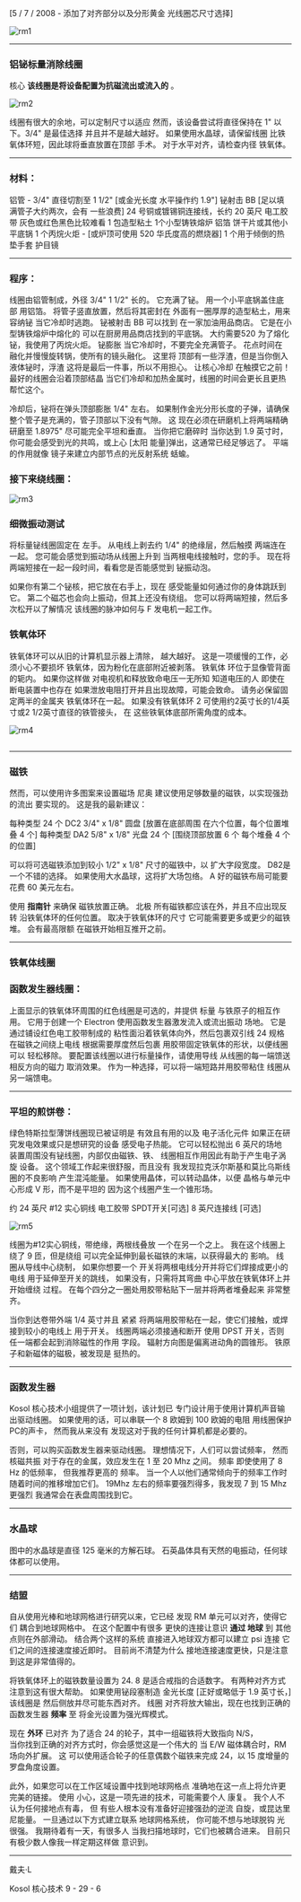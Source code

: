 

[5 / 7 / 2008 - 添加了对齐部分以及分形黄金 光线圈芯尺寸选择] 

![rm1](https://github.com/SeaShellSystem/seashellsystem.github.io/assets/105728472/55c45d8f-35d4-410a-9fc4-79b44629727a)

------

### 铝铋标量消除线圈 

 核心 **该线圈是将设备配置为抗磁流出或流入的** 。 

![rm2](https://github.com/SeaShellSystem/seashellsystem.github.io/assets/105728472/979149c7-d241-4209-abda-38c3ccb5d017)

线圈有很大的余地，可以定制尺寸以适应 然而，该设备尝试将直径保持在 1" 以下。3/4" 是最佳选择 并且并不是越大越好。 
如果使用水晶球，请保留线圈 比铁氧体环短，因此球将垂直放置在顶部 手术。 
对于水平对齐，请检查内径 铁氧体。 

------

### 材料：  

铝管 - 3/4" 直径切割至 1 1/2" [或金光长度 水平操作约 1.9"] 
铋射击 BB [足以填满管子大约两次，会有 一些浪费] 
 24 号铜或镀锡铜连接线，长约 20 英尺 
 电工胶带 灰色或红色黑色比较难看 
 1 包造型粘土 
 1个小型铸铁熔炉 
 铝箔 
 饼干片或其他小平底锅 
 1 个丙烷火炬 - [或炉顶可使用 520 华氏度高的燃烧器] 
 1 个用于倾倒的热垫手套 
 护目镜 
 

------

### 程序：  

线圈由铝管制成，外径 3/4" 1 1/2" 长的。  它充满了铋。 
用一个小平底锅盖住底部 用铝箔。 
将管子竖直放置，然后将其密封在 外面有一圈厚厚的造型粘土，用来容纳铋 当它冷却时逃跑。 
铋被射击 BB 可以找到 在一家加油用品商店。  它是在小型铸铁熔炉中熔化的 可以在厨房用品商店找到的平底锅。 
大约需要520 为了熔化铋，我使用了丙烷火炬。  铋膨胀 当它冷却时，不要完全充满管子。 
花点时间在 融化并慢慢旋转锅，使所有的镜头融化。 
这里将 顶部有一些浮渣，但是当你倒入液体铋时，浮渣 这将是最后一件事，所以不用担心。 
让核心冷却 在触摸它之前！ 
最好的线圈会沿着顶部结晶 当它们冷却和加热金属时，线圈的时间会更长且更热 帮忙这个。 

冷却后，铋将在弹头顶部膨胀 1/4" 左右。 
如果制作金光分形长度的子弹，请确保 整个管子是充满的，管子顶部以下没有气隙。 
这 现在必须在研磨机上将两端精确研磨至 1.8975" 尽可能完全平坦和垂直。 
当你把它磨碎时 当你达到 1.9 英寸时，你可能会感受到光的共鸣，或上心 [太阳 能量]弹出，这通常已经足够远了。 
平端的作用就像 镜子来建立内部节点的光反射系统 蛞蝓。 

### 接下来绕线圈： 

![rm3](https://github.com/SeaShellSystem/seashellsystem.github.io/assets/105728472/0398be60-d70d-47cf-9417-7666c3b45ed2)

### 细微振动测试 

将标量铋线圈固定在 左手。  从电线上剥去约 1/4" 的绝缘层，然后触摸 两端连在一起。 
您可能会感觉到振动场从线圈上升到 当两根电线接触时，您的手。 
现在将两端短接在一起一段时间，看看您是否能感觉到 铋振动泡。 

如果你有第二个铋核，把它放在右手上，现在 感受能量如何通过你的身体跳跃到它。 
 第二个磁芯也会向上振动，但其上还没有绕组。 
您可以将两端短接，然后多次松开以了解情况 该线圈的脉冲如何与 F 发电机一起工作。 

### 铁氧体环 

铁氧体环可以从旧的计算机显示器上清除， 越大越好。 
这是一项缓慢的工作，必须小心不要损坏 铁氧体，因为粉化在底部附近被剥落。 
铁氧体 环位于显像管背面的轭内。 
如果你这样做 对电视机和释放致命电压一无所知 知道电压的人 
即使在断电装置中也存在 如果泄放电阻打开并且出现故障，可能会致命。 
请务必保留固定两半的金属夹 铁氧体环在一起。 
如果没有铁氧体环 2 可使用约2英寸长的1/4英寸或2 1/2英寸直径的铁管接头， 
在 这些铁氧体底部所需角度的成本。 

![rm4](https://github.com/SeaShellSystem/seashellsystem.github.io/assets/105728472/ad8d1f44-6fde-4802-9093-465d68b03704)

## 

------

### 磁铁 

 然而，可以使用许多图案来设置磁场 
尼奥 建议使用足够数量的磁铁，以实现强劲的流出 要实现的。 
 这是我的最新建议： 

每种类型 24 个 DC2 3/4" x 1/8" 圆盘 [放置在底部周围 在六个位置，每个位置堆叠 4 个] 
每种类型 DA2 5/8" x 1/8" 光盘 24 个 [围绕顶部放置 6 个 每个堆叠 4 个的位置] 

可以将可选磁铁添加到较小 1/2" x 1/8" 尺寸的磁铁中，以 扩大字段宽度。  D82是一个不错的选择。 
如果使用大水晶球，这将扩大场包络。  A 好的磁铁布局可能要花费 60 美元左右。 

使用 **指南针** 来确保   磁铁放置正确。 
北极 所有磁铁都应该在外，并且不应出现反转 沿铁氧体环的任何位置。 
取决于铁氧体环的尺寸 它可能需要更多或更少的磁铁堆。 
会有最高限额 在磁铁开始相互推开之前。 

 

------

### 铁氧体线圈 

### 函数发生器线圈：

上面显示的铁氧体环周围的红色线圈是可选的，并提供 标量 与铁原子的相互作用。 
它用于创建一个 Electron 使用函数发生器激发流入或流出振动 场地。 
它是通过铺设红色电工胶带制成的 粘性面沿着铁氧体向外，然后包裹双引线 24 规格 在磁铁之间绕上电线 
根据需要厚度然后包裹 用胶带固定铁氧体的形状，以便线圈可以 轻松移除。 
要配置该线圈以进行标量操作，请使用导线 从线圈的每一端馈送相反方向的磁力 取消效果。 
作为一种选择，可以将一端短路并用胶带粘住 线圈从另一端馈电。 

 

------

### 平坦的煎饼卷： 

绿色特斯拉型薄饼线圈现已被证明是 有效且有用的以及 
电子活化元件 如果正在研究发电效果或只是想研究的设备 感受电子热能。 
它可以轻松抛出 6 英尺的场地 装置周围没有铋线圈，内部仅由磁铁、铁、 线圈相互作用因此有助于产生电子涡旋 设备。 
这个领域工作起来很舒服，而且没有 我发现拉克沃尔斯基和莫比乌斯线圈的不良影响 产生混沌能量。 
如果使用晶体，可以转动晶体，以便 晶格与单元中心形成 V 形，而不是平坦的 因为这个线圈产生一个锥形场。 

 约 24 英尺 #12 实心铜线 
 电工胶带 
 SPDT开关[可选] 
 8 英尺连接线 [可选] 

![rm5](https://github.com/SeaShellSystem/seashellsystem.github.io/assets/105728472/f5402b04-650f-414f-8b89-79ed00568f55)

线圈为#12实心铜线，带绝缘，两根线叠放 一个在另一个之上。 
我在这个线圈上绕了 9 匝，但是绕组 可以完全延伸到最长磁铁的末端，以获得最大的 影响。 
 线圈从导线中心绕制， 
如果你想要一个 开关将两根电线分开并将它们焊接成更小的电线 用于延伸至开关的跳线， 
如果没有，只需将其弯曲 中心平放在铁氧体环上并开始缠绕 过程。 
在每个四分之一圈处用胶带粘贴下一层并将两者堆叠起来 非常整齐。 

 当你到达卷带外端 1/4 英寸并且 
紧紧 将两端用胶带粘在一起，使它们接触，或焊接到较小的电线上 用于开关。 
线圈两端必须接通和断开 使用 DPST 开关，否则任一端都会起到消除磁性的作用 字段。 
辐射方向图是偏离进动角的圆锥形。 铁原子和新磁体的磁极，被发现是 挺热的。 

------

### 函数发生器 

Kosol 核心技术小组提供了一项计划，该计划已 专门设计用于使用计算机声音输出驱动线圈。 
如果使用的话，可以串联一个 8 欧姆到 100 欧姆的电阻 用线圈保护PC的声卡， 
然而我从来没有 发现这对于我的任何计算机都是必要的。 

否则，可以购买函数发生器来驱动线圈。 理想情况下，人们可以尝试频率， 
然而核磁共振 对于存在的金属，效应发生在 1 至 20 Mhz 之间。  频率 即使使用了 8 Hz 的低频率， 
但我推荐更高的 频率。  当一个人以他们通常倾向于的频率工作时 随着时间的推移增加它们。 
19Mhz 左右的频率要强烈得多，我发现 7 到 15 Mhz 更强烈 我通常会在表盘周围找到它。 

------

### 水晶球 

图中的水晶球是直径 125 毫米的方解石球。 
石英晶体具有天然的电振动，任何球体都可以使用。 
 

------

### 结盟 

自从使用光棒和地球网格进行研究以来，它已经 发现 RM 单元可以对齐，使得它们 耦合到地球网格中。 
在这个配置中有很多   更快的连接让意识 **通过   地球** 到   其他点则在外部滑动。 
结合两个这样的系统 直接进入地球双方都可以建立 psi 连接 它们之间的连接速度接近即时。 
目前尚不清楚为什么 接地连接速度更快，只是注意到这是非常值得的。 

将铁氧体环上的磁铁数量设置为 24. 8 是适合戒指的合适数字。 
有两种对齐方式 注意到这有很大帮助。 
如果使用铋段塞制造 金光长度 [正好或略低于 1.9 英寸长，] 该线圈是 然后侧放并尽可能东西对齐。 
线圈   对齐将放大输出，现在也找到正确的   函数发生器 **频率** 至   将金光设置为强光辉模式。 

现在 **外环** 已对齐   为了适合 24 的轮子，其中一组磁铁将大致指向 N/S，  
当你找到正确的对齐方式时，你会感觉这是一个伟大的 当 E/W 磁体耦合时，RM 场向外扩展。 
这 可以使用适合轮子的任意偶数个磁铁来完成 24，以 15 度增量的罗盘角度设置。 

此外，如果您可以在工作区域设置中找到地球网格点 准确地在这一点上将允许更完美的链接。 
使用 小心，这是一项先进的技术，可能需要个人 康复。  我个人不认为任何接地点有毒， 
但 有些人根本没有准备好迎接强劲的逆流 自旋，或昆达里尼能量。  一旦通过以下方式建立联系 地球网格系统， 
你可能不想与地球脱钩 光很强。  我期待着有一天，有很多人 当我扫描地球时，它们也被耦合进来。 
目前只有极少数人像我一样定期这样做 意识到。 



------

戴夫·L 

Kosol 核心技术 9 - 29 - 6 